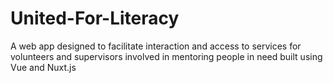# United-For-Literacy
A web app designed to facilitate interaction and access to services for volunteers and supervisors involved in mentoring people in need built using Vue and Nuxt.js
